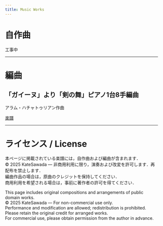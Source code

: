 ```yaml
---
title: Music Works
---
```

# 自作曲
工事中


---

# 編曲
## 「ガイーヌ」より「剣の舞」ピアノ1台8手編曲
アラム・ハチャトゥリアン作曲

<a href="/music_works/sabre_dance_8hands.pdf" target="_blank">楽譜</a>

---

# ライセンス / License
本ページに掲載されている楽譜には，自作曲および編曲が含まれます．  
© 2025 KateSawada — 非商用利用に限り，演奏および改変を許可します．再配布を禁止します．  
編曲作品の場合は，原曲のクレジットを保持してください．  
商用利用を希望される場合は，事前に著作者の許可を得てください．

This page includes original compositions and arrangements of public domain works.  
© 2025 KateSawada — For non-commercial use only.  
Performance and modification are allowed; redistribution is prohibited.  
Please retain the original credit for arranged works.  
For commercial use, please obtain permission from the author in advance.
